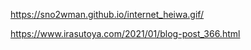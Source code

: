 https://sno2wman.github.io/internet_heiwa.gif/

https://www.irasutoya.com/2021/01/blog-post_366.html
